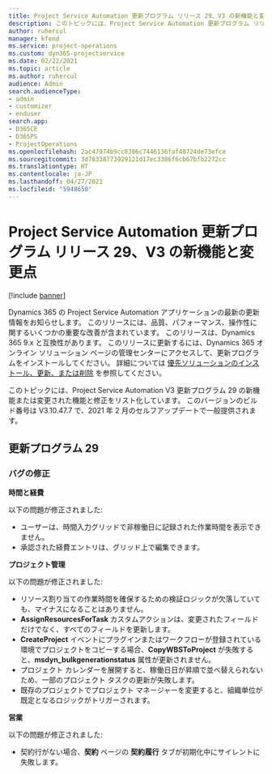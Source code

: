 ```yaml
---
title: Project Service Automation 更新プログラム リリース 29、V3 の新機能と変更点
description: このトピックには、Project Service Automation 更新プログラム リリース 29、V3 で利用可能な機能と修正をリスト化しています。
author: ruhercul
manager: kfend
ms.service: project-operations
ms.custom: dyn365-projectservice
ms.date: 02/22/2021
ms.topic: article
ms.author: ruhercul
audience: Admin
search.audienceType:
- admin
- customizer
- enduser
search.app:
- D365CE
- D365PS
- ProjectOperations
ms.openlocfilehash: 2ac47974b9cc8386c7446136faf48724de73efce
ms.sourcegitcommit: 3d78338773929121d17ec3386f6cb67bfb2272cc
ms.translationtype: HT
ms.contentlocale: ja-JP
ms.lasthandoff: 04/27/2021
ms.locfileid: "5948650"
---
```

# <a name="whats-new-or-changed-in-project-service-automation-update-release-29-v3"></a>Project Service Automation 更新プログラム リリース 29、V3 の新機能と変更点

[!include [banner](../includes/psa-now-project-operations.md)]

Dynamics 365 の Project Service Automation アプリケーションの最新の更新情報をお知らせします。 このリリースには、品質、パフォーマンス、操作性に関するいくつかの重要な改善が含まれています。 このリリースは、Dynamics 365 9.x と互換性があります。 このリリースに更新するには、Dynamics 365 オンライン ソリューション ページの管理センターにアクセスして、更新プログラムをインストールしてください。 詳細については [優先ソリューションのインストール、更新、または削除](/power-platform/admin/install-remove-preferred-solution) を参照してください。

このトピックには、Project Service Automation V3 更新プログラム 29 の新機能または変更された機能と修正をリスト化しています。 このバージョンのビルド番号は V3.10.47.7 で、2021 年 2 月のセルフアップデートで一般提供されます。

## <a name="update-release-29"></a>更新プログラム 29

### <a name="bug-fixes"></a>バグの修正

**時間と経費**

以下の問題が修正されました:

- ユーザーは、時間入力グリッドで非稼働日に記録された作業時間を表示できません。
- 承認された経費エントリは、グリッド上で編集できます。

**プロジェクト管理**

以下の問題が修正されました:

- リソース割り当ての作業時間を確保するための検証ロジックが欠落していても、マイナスになることはありません。
- **AssignResourcesForTask** カスタムアクションは、変更されたフィールドだけでなく、すべてのフィールドを更新します。
- **CreateProject** イベントにプラグインまたはワークフローが登録されている環境でプロジェクトをコピーする場合、**CopyWBSToProject** が失敗すると、**msdyn_bulkgenerationstatus** 属性が更新されません。
- プロジェクト カレンダーを展開すると、稼働日日が昇順で並べ替えられないため、一部のプロジェクト タスクの更新が失敗します。
- 既存のプロジェクトでプロジェクト マネージャーを変更すると、組織単位が既定となるロジックがトリガーされます。

**営業**

以下の問題が修正されました:

- 契約行がない場合、**契約** ページの **契約履行** タブが初期化中にサイレントに失敗します。